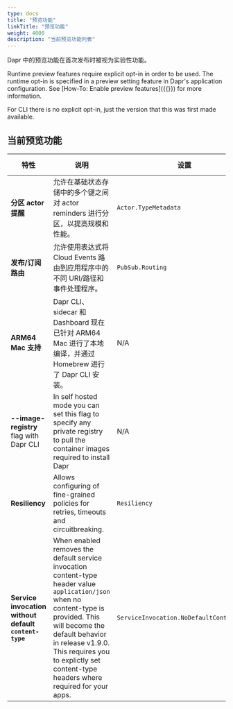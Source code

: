 ```yaml
---
type: docs
title: "预览功能"
linkTitle: "预览功能"
weight: 4000
description: "当前预览功能列表"
---
```


Dapr 中的预览功能在首次发布时被视为实验性功能。

Runtime preview features require explicit opt-in in order to be used. The runtime opt-in is specified in a preview setting feature in Dapr's application configuration. See [How-To: Enable preview features]({{<ref preview-features>}}) for more information.

For CLI there is no explicit opt-in, just the version that this was first made available.


## 当前预览功能
| 特性                                                    | 说明                                                                                                                                                                                                                                                                                | 设置                                       | 文档                                                                              | Version introduced |
| ----------------------------------------------------- | --------------------------------------------------------------------------------------------------------------------------------------------------------------------------------------------------------------------------------------------------------------------------------- | ---------------------------------------- | ------------------------------------------------------------------------------- | ------------------ |
| **分区 actor 提醒**                                       | 允许在基础状态存储中的多个键之间对 actor reminders 进行分区，以提高规模和性能。                                                                                                                                                                                                                                  | `Actor.TypeMetadata`                     | [操作方法：Actor Reminders 分区]({{< ref "howto-actors.md#partitioning-reminders" >}}) | v1.4               |
| **发布/订阅路由**                                           | 允许使用表达式将 Cloud Events 路由到应用程序中的不同 URI/路径和事件处理程序。                                                                                                                                                                                                                                  | `PubSub.Routing`                         | [指南：发布消息并订阅主题]({{<ref howto-route-messages>}})                                  | v1.4               |
| **ARM64 Mac 支持**                                      | Dapr CLI、sidecar 和 Dashboard 现在已针对 ARM64 Mac 进行了本地编译，并通过 Homebrew 进行了 Dapr CLI 安装。                                                                                                                                                                                                | N/A                                      | [安装 Dapr CLI]({{<ref install-dapr-cli>}})                                       | v1.5               |
| **--image-registry** flag with Dapr CLI               | In self hosted mode you can set this flag to specify any private registry to pull the container images required to install Dapr                                                                                                                                                   | N/A                                      | [init CLI 命令参考]({{<ref "dapr-init.md#self-hosted-environment" >}})              | v1.7               |
| **Resiliency**                                        | Allows configuring of fine-grained policies for retries, timeouts and circuitbreaking.                                                                                                                                                                                            | `Resiliency`                             | [Configure Resiliency Policies]({{<ref "resiliency-overview">}})                | v1.7               |
| **Service invocation without default `content-type`** | When enabled removes the default service invocation content-type header value `application/json` when no content-type is provided. This will become the default behavior in release v1.9.0. This requires you to explictly set content-type headers where required for your apps. | `ServiceInvocation.NoDefaultContentType` | [服务调用]({{<ref "service_invocation_api.md#request-contents" >}})                 | v1.7               |

